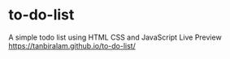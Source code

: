 # to-do-list
A simple todo list using HTML CSS and JavaScript
Live Preview https://tanbiralam.github.io/to-do-list/
